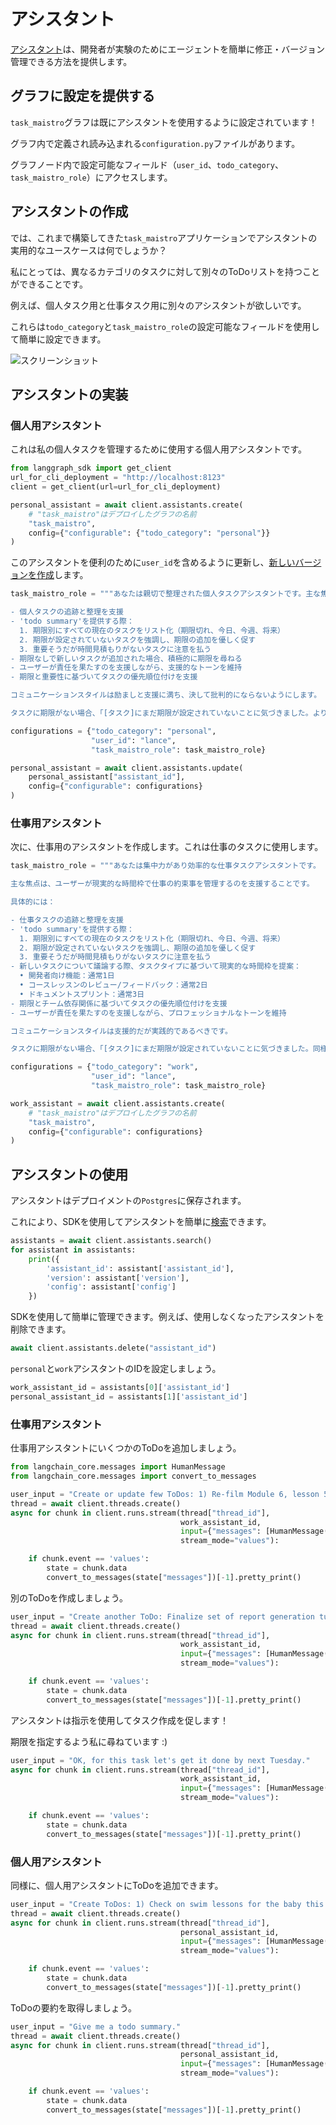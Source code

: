 # アシスタント

[アシスタント](https://langchain-ai.github.io/langgraph/concepts/assistants/#resources)は、開発者が実験のためにエージェントを簡単に修正・バージョン管理できる方法を提供します。

## グラフに設定を提供する

`task_maistro`グラフは既にアシスタントを使用するように設定されています！

グラフ内で定義され読み込まれる`configuration.py`ファイルがあります。

グラフノード内で設定可能なフィールド（`user_id`、`todo_category`、`task_maistro_role`）にアクセスします。

## アシスタントの作成

では、これまで構築してきた`task_maistro`アプリケーションでアシスタントの実用的なユースケースは何でしょうか？

私にとっては、異なるカテゴリのタスクに対して別々のToDoリストを持つことができることです。

例えば、個人タスク用と仕事タスク用に別々のアシスタントが欲しいです。

これらは`todo_category`と`task_maistro_role`の設定可能なフィールドを使用して簡単に設定できます。

![スクリーンショット](https://cdn.prod.website-files.com/65b8cd72835ceeacd4449a53/673d50597f4e9eae9abf4869_Screenshot%202024-11-19%20at%206.57.01%E2%80%AFPM.png)

## アシスタントの実装

### 個人用アシスタント

これは私の個人タスクを管理するために使用する個人用アシスタントです。

```python
from langgraph_sdk import get_client
url_for_cli_deployment = "http://localhost:8123"
client = get_client(url=url_for_cli_deployment)

personal_assistant = await client.assistants.create(
    # "task_maistro"はデプロイしたグラフの名前
    "task_maistro", 
    config={"configurable": {"todo_category": "personal"}}
)
```

このアシスタントを便利のために`user_id`を含めるように更新し、[新しいバージョンを作成](https://langchain-ai.github.io/langgraph/cloud/how-tos/assistant_versioning/#create-a-new-version-for-your-assistant)します。

```python
task_maistro_role = """あなたは親切で整理された個人タスクアシスタントです。主な焦点は、ユーザーが個人タスクと約束事を管理するのを支援することです。具体的には：

- 個人タスクの追跡と整理を支援
- 'todo summary'を提供する際：
  1. 期限別にすべての現在のタスクをリスト化（期限切れ、今日、今週、将来）
  2. 期限が設定されていないタスクを強調し、期限の追加を優しく促す
  3. 重要そうだが時間見積もりがないタスクに注意を払う
- 期限なしで新しいタスクが追加された場合、積極的に期限を尋ねる
- ユーザーが責任を果たすのを支援しながら、支援的なトーンを維持
- 期限と重要性に基づいてタスクの優先順位付けを支援

コミュニケーションスタイルは励ましと支援に満ち、決して批判的にならないようにします。

タスクに期限がない場合、「[タスク]にまだ期限が設定されていないことに気づきました。より良く追跡するために期限を追加しませんか？」のような応答をします。"""

configurations = {"todo_category": "personal", 
                  "user_id": "lance",
                  "task_maistro_role": task_maistro_role}

personal_assistant = await client.assistants.update(
    personal_assistant["assistant_id"],
    config={"configurable": configurations}
)
```

### 仕事用アシスタント

次に、仕事用のアシスタントを作成します。これは仕事のタスクに使用します。

```python
task_maistro_role = """あなたは集中力があり効率的な仕事タスクアシスタントです。

主な焦点は、ユーザーが現実的な時間枠で仕事の約束事を管理するのを支援することです。

具体的には：

- 仕事タスクの追跡と整理を支援
- 'todo summary'を提供する際：
  1. 期限別にすべての現在のタスクをリスト化（期限切れ、今日、今週、将来）
  2. 期限が設定されていないタスクを強調し、期限の追加を優しく促す
  3. 重要そうだが時間見積もりがないタスクに注意を払う
- 新しいタスクについて議論する際、タスクタイプに基づいて現実的な時間枠を提案：
  • 開発者向け機能：通常1日
  • コースレッスンのレビュー/フィードバック：通常2日
  • ドキュメントスプリント：通常3日
- 期限とチーム依存関係に基づいてタスクの優先順位付けを支援
- ユーザーが責任を果たすのを支援しながら、プロフェッショナルなトーンを維持

コミュニケーションスタイルは支援的だが実践的であるべきです。

タスクに期限がない場合、「[タスク]にまだ期限が設定されていないことに気づきました。同様のタスクに基づくと、これには[提案された時間枠]かかるかもしれません。これを考慮して期限を設定しませんか？」のような応答をします。"""

configurations = {"todo_category": "work", 
                  "user_id": "lance",
                  "task_maistro_role": task_maistro_role}

work_assistant = await client.assistants.create(
    # "task_maistro"はデプロイしたグラフの名前
    "task_maistro", 
    config={"configurable": configurations}
)
```

## アシスタントの使用

アシスタントはデプロイメントの`Postgres`に保存されます。

これにより、SDKを使用してアシスタントを簡単に[検索](https://langchain-ai.github.io/langgraph/cloud/how-tos/configuration_cloud/)できます。

```python
assistants = await client.assistants.search()
for assistant in assistants:
    print({
        'assistant_id': assistant['assistant_id'],
        'version': assistant['version'],
        'config': assistant['config']
    })
```

SDKを使用して簡単に管理できます。例えば、使用しなくなったアシスタントを削除できます。

```python
await client.assistants.delete("assistant_id")
```

`personal`と`work`アシスタントのIDを設定しましょう。

```python
work_assistant_id = assistants[0]['assistant_id']
personal_assistant_id = assistants[1]['assistant_id']
```

### 仕事用アシスタント

仕事用アシスタントにいくつかのToDoを追加しましょう。

```python
from langchain_core.messages import HumanMessage
from langchain_core.messages import convert_to_messages

user_input = "Create or update few ToDos: 1) Re-film Module 6, lesson 5 by end of day today. 2) Update audioUX by next Monday."
thread = await client.threads.create()
async for chunk in client.runs.stream(thread["thread_id"], 
                                      work_assistant_id,
                                      input={"messages": [HumanMessage(content=user_input)]},
                                      stream_mode="values"):

    if chunk.event == 'values':
        state = chunk.data
        convert_to_messages(state["messages"])[-1].pretty_print()
```

別のToDoを作成しましょう。

```python
user_input = "Create another ToDo: Finalize set of report generation tutorials."
thread = await client.threads.create()
async for chunk in client.runs.stream(thread["thread_id"], 
                                      work_assistant_id,
                                      input={"messages": [HumanMessage(content=user_input)]},
                                      stream_mode="values"):

    if chunk.event == 'values':
        state = chunk.data
        convert_to_messages(state["messages"])[-1].pretty_print()
```

アシスタントは指示を使用してタスク作成を促します！

期限を指定するよう私に尋ねています :)

```python
user_input = "OK, for this task let's get it done by next Tuesday."
async for chunk in client.runs.stream(thread["thread_id"], 
                                      work_assistant_id,
                                      input={"messages": [HumanMessage(content=user_input)]},
                                      stream_mode="values"):

    if chunk.event == 'values':
        state = chunk.data
        convert_to_messages(state["messages"])[-1].pretty_print()
```

### 個人用アシスタント

同様に、個人用アシスタントにToDoを追加できます。

```python
user_input = "Create ToDos: 1) Check on swim lessons for the baby this weekend. 2) For winter travel, check AmEx points."
thread = await client.threads.create()
async for chunk in client.runs.stream(thread["thread_id"], 
                                      personal_assistant_id,
                                      input={"messages": [HumanMessage(content=user_input)]},
                                      stream_mode="values"):

    if chunk.event == 'values':
        state = chunk.data
        convert_to_messages(state["messages"])[-1].pretty_print()
```

ToDoの要約を取得しましょう。

```python
user_input = "Give me a todo summary."
thread = await client.threads.create()
async for chunk in client.runs.stream(thread["thread_id"], 
                                      personal_assistant_id,
                                      input={"messages": [HumanMessage(content=user_input)]},
                                      stream_mode="values"):

    if chunk.event == 'values':
        state = chunk.data
        convert_to_messages(state["messages"])[-1].pretty_print()
``` 